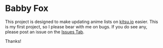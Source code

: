 # Babby Fox

This project is designed to make updating anime lists on [kitsu.io](https://www.kitsu.io/) easier.
 This is my first project, so I please bear with me on bugs.
 If you do see any, please post an issue on the [Issues Tab](https://github.com/AndroidKitKat/Babby-Fox/issues).

Thanks!

